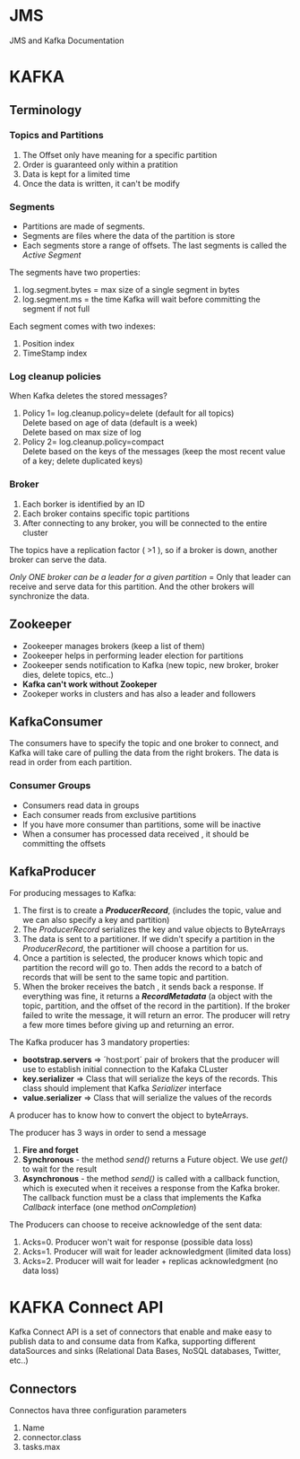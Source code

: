 # JMS
JMS and Kafka Documentation

# KAFKA

## Terminology 

### Topics and Partitions
1. The Offset only have meaning  for a specific partition
2. Order is guaranteed only within a pratition
3. Data is kept for a limited time
4. Once the data is written, it can't be modify

### Segments
* Partitions are made of segments.
* Segments are files where the data of the partition is store
* Each segments store a range of offsets. The last segments is called the *Active Segment* 

The segments have two properties:
1. log.segment.bytes = max size of a single segment in bytes
2. log.segment.ms = the time Kafka will wait before committing the segment if not full

Each segment comes with two indexes:
1. Position index 
2. TimeStamp index 

### Log cleanup policies
When Kafka deletes the stored messages?

1. Policy 1= log.cleanup.policy=delete (default for all topics)<br/>
   Delete based on age of data (default is a week)<br/>
   Delete based on max size of log
2. Policy 2= log.cleanup.policy=compact<br/>
   Delete based on the keys of the messages (keep the most recent value of a key; delete duplicated keys)

### Broker
1. Each borker is identified by an ID
2. Each broker contains specific topic partitions
3. After connecting to any broker, you will be connected to the entire cluster

The topics have a replication factor ( >1 ), so if a broker is down, another broker can serve the data.

*Only ONE broker can be a leader for a given partition* = Only that leader can receive and serve data for this partition. And the other brokers will synchronize the data. 

## Zookeeper

* Zookeeper manages brokers (keep a list of them)
* Zookeeper helps in performing leader election for partitions
* Zookeeper sends notification to Kafka (new topic, new broker, broker dies, delete topics, etc..)
* **Kafka can't work without Zookeper**
* Zookeper works in clusters and has also a leader and followers

## KafkaConsumer

The consumers have to specify the topic and one broker to connect, and Kafka will take care of pulling the data from the right brokers.
The data is read in order from each partition.

### Consumer Groups
* Consumers read data in groups
* Each consumer reads from exclusive partitions
* If you have more consumer than partitions, some will be inactive
* When a consumer has processed data received , it should be committing the offsets


## KafkaProducer

For producing messages to Kafka:
  1. The first is to create a ***ProducerRecord***, (includes the topic, value and we can also specify a key and partition)
  2. The *ProducerRecord* serializes the key and value objects to ByteArrays
  3. The data is sent to a partitioner. If we didn't specify a partition in the *ProducerRecord*, the partitioner will choose a partition for us. 
  4. Once a partition is selected, the producer knows which topic and partition the record will go to. Then adds the record to a batch of records that will be sent to the same topic and partition. 
  5. When the broker receives the batch , it sends back a response. If everything was fine, it returns a ***RecordMetadata*** (a object with the topic, partition, and the offset of the record in the partition). If the broker failed to write the message, it will return an error. The producer will retry a few more times before giving up and returning an error. 


The Kafka producer has 3 mandatory properties:

* **bootstrap.servers** => ´host:port´ pair of brokers that the producer will use to establish initial connection to the Kafaka CLuster
* **key.serializer** => Class that will serialize the keys of the records. This class should implement that Kafka *Serializer* interface
* **value.serializer** => Class that will serialize the values of the records

A producer has to know how to convert the object to byteArrays.

The producer has 3 ways in order to send  a message

  1. **Fire and forget**
  2. **Synchronous** - the method *send()* returns a Future object. We use *get()* to wait for the result
  3. **Asynchronous** - the method *send()* is called with a callback function, which is executed when it receives a response from the        Kafka broker. The callback function must be a class that implements the Kafka *Callback* interface (one method *onCompletion*)

The Producers can choose to receive acknowledge of the sent data:

  1. Acks=0. Producer won't wait for response (possible data loss)
  2. Acks=1. Producer will wait for leader acknowledgment (limited data loss)
  3. Acks=2. Producer will wait for leader + replicas acknowledgment (no data loss)
  
# KAFKA Connect API
  
Kafka Connect API is a set of connectors that enable and make easy to publish data to and consume data from Kafka, supporting different dataSources and sinks (Relational Data Bases, NoSQL databases, Twitter, etc..)

## Connectors
Connectos hava three configuration parameters 
1. Name
2. connector.class
3. tasks.max
  
  
  
  
  


